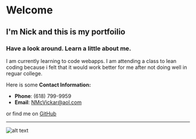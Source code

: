 # Welcome
## I'm Nick and this is my portfoilio
### Have a look around. Learn a little about me.

I am currently learning to code webapps. I am attending a class to lean coding because i felt that it would work better for me after not doing well in reguar college.


Here is some **Contact Information:**

* **Phone**: (618) 799-9959
* **Email**: NMcVickar@aol.com

or find me on [GitHub](https://github.com/NMcVickar)

---

![alt text]()